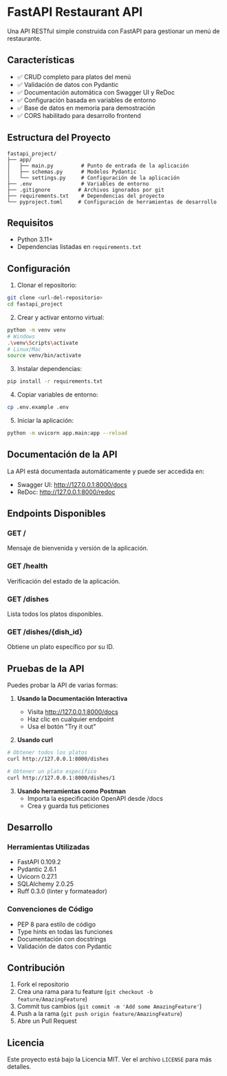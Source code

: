 # FastAPI Restaurant API

Una API RESTful simple construida con FastAPI para gestionar un menú de restaurante.

## Características

- ✅ CRUD completo para platos del menú
- ✅ Validación de datos con Pydantic
- ✅ Documentación automática con Swagger UI y ReDoc
- ✅ Configuración basada en variables de entorno
- ✅ Base de datos en memoria para demostración
- ✅ CORS habilitado para desarrollo frontend

## Estructura del Proyecto

```
fastapi_project/
├── app/
│   ├── main.py         # Punto de entrada de la aplicación
│   ├── schemas.py      # Modelos Pydantic
│   └── settings.py     # Configuración de la aplicación
├── .env                # Variables de entorno
├── .gitignore         # Archivos ignorados por git
├── requirements.txt    # Dependencias del proyecto
└── pyproject.toml     # Configuración de herramientas de desarrollo
```

## Requisitos

- Python 3.11+
- Dependencias listadas en `requirements.txt`

## Configuración

1. Clonar el repositorio:
```bash
git clone <url-del-repositorio>
cd fastapi_project
```

2. Crear y activar entorno virtual:
```bash
python -m venv venv
# Windows
.\venv\Scripts\activate
# Linux/Mac
source venv/bin/activate
```

3. Instalar dependencias:
```bash
pip install -r requirements.txt
```

4. Copiar variables de entorno:
```bash
cp .env.example .env
```

5. Iniciar la aplicación:
```bash
python -m uvicorn app.main:app --reload
```

## Documentación de la API

La API está documentada automáticamente y puede ser accedida en:

- Swagger UI: http://127.0.0.1:8000/docs
- ReDoc: http://127.0.0.1:8000/redoc

## Endpoints Disponibles

### GET /
Mensaje de bienvenida y versión de la aplicación.

### GET /health
Verificación del estado de la aplicación.

### GET /dishes
Lista todos los platos disponibles.

### GET /dishes/{dish_id}
Obtiene un plato específico por su ID.

## Pruebas de la API

Puedes probar la API de varias formas:

1. **Usando la Documentación Interactiva**
   - Visita http://127.0.0.1:8000/docs
   - Haz clic en cualquier endpoint
   - Usa el botón "Try it out"

2. **Usando curl**
```bash
# Obtener todos los platos
curl http://127.0.0.1:8000/dishes

# Obtener un plato específico
curl http://127.0.0.1:8000/dishes/1
```

3. **Usando herramientas como Postman**
   - Importa la especificación OpenAPI desde /docs
   - Crea y guarda tus peticiones

## Desarrollo

### Herramientas Utilizadas
- FastAPI 0.109.2
- Pydantic 2.6.1
- Uvicorn 0.27.1
- SQLAlchemy 2.0.25
- Ruff 0.3.0 (linter y formateador)

### Convenciones de Código
- PEP 8 para estilo de código
- Type hints en todas las funciones
- Documentación con docstrings
- Validación de datos con Pydantic

## Contribución

1. Fork el repositorio
2. Crea una rama para tu feature (`git checkout -b feature/AmazingFeature`)
3. Commit tus cambios (`git commit -m 'Add some AmazingFeature'`)
4. Push a la rama (`git push origin feature/AmazingFeature`)
5. Abre un Pull Request

## Licencia

Este proyecto está bajo la Licencia MIT. Ver el archivo `LICENSE` para más detalles. 